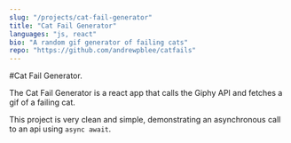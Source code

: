 ```yaml
---
slug: "/projects/cat-fail-generator"
title: "Cat Fail Generator"
languages: "js, react"
bio: "A random gif generator of failing cats"
repo: "https://github.com/andrewpblee/catfails"
---
```


#Cat Fail Generator<span>.</span>

The Cat Fail Generator is a react app that calls the Giphy API and fetches a gif of a failing cat.

This project is very clean and simple, demonstrating an asynchronous call to an api using `async await`.
